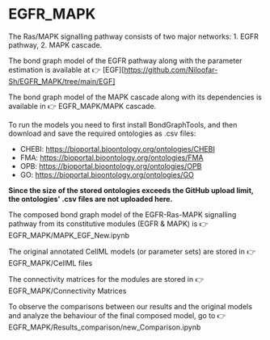 # EGFR_MAPK

The Ras/MAPK signalling pathway consists of two major networks: 1. EGFR pathway, 2. MAPK cascade.

The bond graph model of the EGFR pathway along with the parameter estimation is available at :point_right: [EGF][https://github.com/Niloofar-Sh/EGFR_MAPK/tree/main/EGF]

The bond graph model of the MAPK cascade along with its dependencies is available in :point_right: EGFR_MAPK/MAPK cascade.

To run the models you need to first install BondGraphTools, and then download and save the required ontologies as .csv files:

- CHEBI: https://bioportal.bioontology.org/ontologies/CHEBI
- FMA: https://bioportal.bioontology.org/ontologies/FMA
- OPB: https://bioportal.bioontology.org/ontologies/OPB
- GO: https://bioportal.bioontology.org/ontologies/GO

__Since the size of the stored ontologies exceeds the GitHub upload limit, the ontologies' .csv files are not uploaded here.__

The composed bond graph model of the EGFR-Ras-MAPK signalling pathway from its constitutive modules (EGFR & MAPK) is :point_right: EGFR_MAPK/MAPK_EGF_New.ipynb

The original annotated CellML models (or parameter sets) are stored in :point_right: EGFR_MAPK/CellML files

The connectivity matrices for the modules are stored in :point_right: EGFR_MAPK/Connectivity Matrices

To observe the comparisons between our results and the original models and analyze the behaviour of the final composed model, go to :point_right: EGFR_MAPK/Results_comparison/new_Comparison.ipynb
